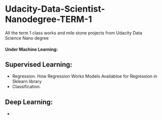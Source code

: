# Udacity-Data-Scientist-Nanodegree-TERM-1
All the term 1 class works and mile stone projects from Udacity Data Science Nano degree


#### Under Machine Learning:
## Supervised Learning:
* Regression.
   How Regression Works 
   Models Availabloe for Regression in Sklearn library
* Classification.

## Deep Learning:
* 
